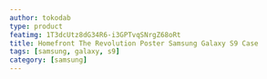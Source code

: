 ```yaml
---
author: tokodab
type: product
featimg: 1T3dcUtz8dG34R6-i3GPTvqSNrgZ68oRt
title: Homefront The Revolution Poster Samsung Galaxy S9 Case
tags: [samsung, galaxy, s9]
category: [samsung]
---
```

